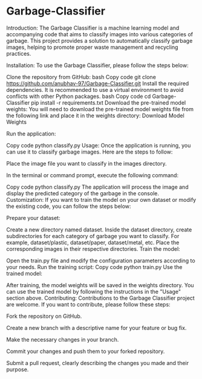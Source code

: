 # Garbage-Classifier
Introduction:
The Garbage Classifier is a machine learning model and accompanying code that aims to classify images into various categories of garbage. This project provides a solution to automatically classify garbage images, helping to promote proper waste management and recycling practices.

Installation:
To use the Garbage Classifier, please follow the steps below:

Clone the repository from GitHub:
bash
Copy code
git clone https://github.com/anubhav-97/Garbage-Classifier.git
Install the required dependencies. It is recommended to use a virtual environment to avoid conflicts with other Python packages.
bash
Copy code
cd Garbage-Classifier
pip install -r requirements.txt
Download the pre-trained model weights:
You will need to download the pre-trained model weights file from the following link and place it in the weights directory:
Download Model Weights

Run the application:

Copy code
python classify.py
Usage:
Once the application is running, you can use it to classify garbage images. Here are the steps to follow:

Place the image file you want to classify in the images directory.

In the terminal or command prompt, execute the following command:

Copy code
python classify.py
The application will process the image and display the predicted category of the garbage in the console.
Customization:
If you want to train the model on your own dataset or modify the existing code, you can follow the steps below:

Prepare your dataset:

Create a new directory named dataset.
Inside the dataset directory, create subdirectories for each category of garbage you want to classify. For example, dataset/plastic, dataset/paper, dataset/metal, etc.
Place the corresponding images in their respective directories.
Train the model:

Open the train.py file and modify the configuration parameters according to your needs.
Run the training script:
Copy code
python train.py
Use the trained model:

After training, the model weights will be saved in the weights directory.
You can use the trained model by following the instructions in the "Usage" section above.
Contributing:
Contributions to the Garbage Classifier project are welcome. If you want to contribute, please follow these steps:

Fork the repository on GitHub.

Create a new branch with a descriptive name for your feature or bug fix.

Make the necessary changes in your branch.

Commit your changes and push them to your forked repository.

Submit a pull request, clearly describing the changes you made and their purpose.
